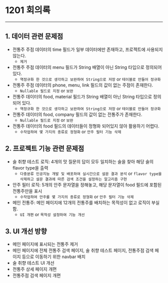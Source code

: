 # 1201 회의록

----------------

## 1. 데이터 관련 문제점
 - 전통주 주점 데이터의 time 필드가 일부 데이터에만 존재하고, 프로젝트에 사용되지 않는다.
   - `제거`
 - 전통주 주점 데이터의 menu 필드가 String 배열이 아닌 String 타입으로 정의되어 있다.
   - `역정규화 한 것으로 생각하고 보완하여 String으로 저장` or `테이블로 만들어 정규화`
 - 전통주 주점 데이터의 phone, menu, link 필드의 값이 없는 주점이 존재한다.
   - `Nullable 필드로 지정` or `보완`
 - 전통주 데이터의 food, material 필드가 String 배열이 아닌 String 타입으로 정의되어 있다.
   - `역정규화 한 것으로 생각하고 보완하여 String으로 저장` or `테이블로 만들어 정규화`
 - 전통주 데이터의 food, company 필드의 값이 없는 전통주가 존재한다.
   - `Nullable 필드로 지정` or `보완`
 - 전통주 데이터의 food 필드의 데이터들이 정형화 되어있지 않아 활용하기 어렵다.
   - `수작업하여 몇 가지의 종류로 정형화` or `안주 필터 기능 삭제`

## 2. 프로젝트 기능 관련 문제점
 - 술 취향 테스트 로직: 4개의 맛 질문의 답이 모두 일치하는 술을 찾아 해당 술의 flavor type을 출력
   - `다중분류 인공지능 개발 및 배포하여 실시간으로 설문 결과 분석` or `flavor type을 삭제하고 설문 결과에 따른 검색 조건을 설정하는 알고리즘 구현`
 - 안주 필터 로직: 5개의 안주 문자열을 정해놓고, 해당 문자열이 food 필드에 포함된 전통주만을 표시
   - `수작업하여 안주를 몇 가지의 종류로 정형화` or `안주 필터 기능 삭제`
 - 메인 전통주: 메인 페이지에 12개의 전통주를 배치하는 목적성이 없고 로직이 부실함.
   - `UI 개편` or `목적성 설정하여 기능 개선`

## 3. UI 개선 방향
 - 메인 페이지에 표시되는 전통주 제거
 - 메인 페이지에 전체 전통주 검색 페이지, 술 취향 테스트 페이지, 전통주점 검색 페이지 등으로 이동하기 위한 navbar 배치
 - 술 취향 테스트 UI 개선
 - 전통주 상세 페이지 개편
 - 전통주점 검색 페이지 개편
